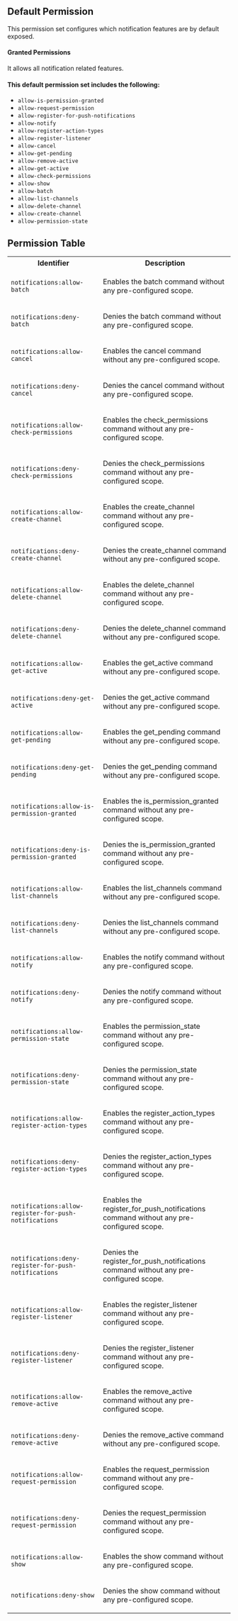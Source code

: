 ## Default Permission

This permission set configures which
notification features are by default exposed.

#### Granted Permissions

It allows all notification related features.

#### This default permission set includes the following:

- `allow-is-permission-granted`
- `allow-request-permission`
- `allow-register-for-push-notifications`
- `allow-notify`
- `allow-register-action-types`
- `allow-register-listener`
- `allow-cancel`
- `allow-get-pending`
- `allow-remove-active`
- `allow-get-active`
- `allow-check-permissions`
- `allow-show`
- `allow-batch`
- `allow-list-channels`
- `allow-delete-channel`
- `allow-create-channel`
- `allow-permission-state`

## Permission Table

<table>
<tr>
<th>Identifier</th>
<th>Description</th>
</tr>


<tr>
<td>

`notifications:allow-batch`

</td>
<td>

Enables the batch command without any pre-configured scope.

</td>
</tr>

<tr>
<td>

`notifications:deny-batch`

</td>
<td>

Denies the batch command without any pre-configured scope.

</td>
</tr>

<tr>
<td>

`notifications:allow-cancel`

</td>
<td>

Enables the cancel command without any pre-configured scope.

</td>
</tr>

<tr>
<td>

`notifications:deny-cancel`

</td>
<td>

Denies the cancel command without any pre-configured scope.

</td>
</tr>

<tr>
<td>

`notifications:allow-check-permissions`

</td>
<td>

Enables the check_permissions command without any pre-configured scope.

</td>
</tr>

<tr>
<td>

`notifications:deny-check-permissions`

</td>
<td>

Denies the check_permissions command without any pre-configured scope.

</td>
</tr>

<tr>
<td>

`notifications:allow-create-channel`

</td>
<td>

Enables the create_channel command without any pre-configured scope.

</td>
</tr>

<tr>
<td>

`notifications:deny-create-channel`

</td>
<td>

Denies the create_channel command without any pre-configured scope.

</td>
</tr>

<tr>
<td>

`notifications:allow-delete-channel`

</td>
<td>

Enables the delete_channel command without any pre-configured scope.

</td>
</tr>

<tr>
<td>

`notifications:deny-delete-channel`

</td>
<td>

Denies the delete_channel command without any pre-configured scope.

</td>
</tr>

<tr>
<td>

`notifications:allow-get-active`

</td>
<td>

Enables the get_active command without any pre-configured scope.

</td>
</tr>

<tr>
<td>

`notifications:deny-get-active`

</td>
<td>

Denies the get_active command without any pre-configured scope.

</td>
</tr>

<tr>
<td>

`notifications:allow-get-pending`

</td>
<td>

Enables the get_pending command without any pre-configured scope.

</td>
</tr>

<tr>
<td>

`notifications:deny-get-pending`

</td>
<td>

Denies the get_pending command without any pre-configured scope.

</td>
</tr>

<tr>
<td>

`notifications:allow-is-permission-granted`

</td>
<td>

Enables the is_permission_granted command without any pre-configured scope.

</td>
</tr>

<tr>
<td>

`notifications:deny-is-permission-granted`

</td>
<td>

Denies the is_permission_granted command without any pre-configured scope.

</td>
</tr>

<tr>
<td>

`notifications:allow-list-channels`

</td>
<td>

Enables the list_channels command without any pre-configured scope.

</td>
</tr>

<tr>
<td>

`notifications:deny-list-channels`

</td>
<td>

Denies the list_channels command without any pre-configured scope.

</td>
</tr>

<tr>
<td>

`notifications:allow-notify`

</td>
<td>

Enables the notify command without any pre-configured scope.

</td>
</tr>

<tr>
<td>

`notifications:deny-notify`

</td>
<td>

Denies the notify command without any pre-configured scope.

</td>
</tr>

<tr>
<td>

`notifications:allow-permission-state`

</td>
<td>

Enables the permission_state command without any pre-configured scope.

</td>
</tr>

<tr>
<td>

`notifications:deny-permission-state`

</td>
<td>

Denies the permission_state command without any pre-configured scope.

</td>
</tr>

<tr>
<td>

`notifications:allow-register-action-types`

</td>
<td>

Enables the register_action_types command without any pre-configured scope.

</td>
</tr>

<tr>
<td>

`notifications:deny-register-action-types`

</td>
<td>

Denies the register_action_types command without any pre-configured scope.

</td>
</tr>

<tr>
<td>

`notifications:allow-register-for-push-notifications`

</td>
<td>

Enables the register_for_push_notifications command without any pre-configured scope.

</td>
</tr>

<tr>
<td>

`notifications:deny-register-for-push-notifications`

</td>
<td>

Denies the register_for_push_notifications command without any pre-configured scope.

</td>
</tr>

<tr>
<td>

`notifications:allow-register-listener`

</td>
<td>

Enables the register_listener command without any pre-configured scope.

</td>
</tr>

<tr>
<td>

`notifications:deny-register-listener`

</td>
<td>

Denies the register_listener command without any pre-configured scope.

</td>
</tr>

<tr>
<td>

`notifications:allow-remove-active`

</td>
<td>

Enables the remove_active command without any pre-configured scope.

</td>
</tr>

<tr>
<td>

`notifications:deny-remove-active`

</td>
<td>

Denies the remove_active command without any pre-configured scope.

</td>
</tr>

<tr>
<td>

`notifications:allow-request-permission`

</td>
<td>

Enables the request_permission command without any pre-configured scope.

</td>
</tr>

<tr>
<td>

`notifications:deny-request-permission`

</td>
<td>

Denies the request_permission command without any pre-configured scope.

</td>
</tr>

<tr>
<td>

`notifications:allow-show`

</td>
<td>

Enables the show command without any pre-configured scope.

</td>
</tr>

<tr>
<td>

`notifications:deny-show`

</td>
<td>

Denies the show command without any pre-configured scope.

</td>
</tr>
</table>

